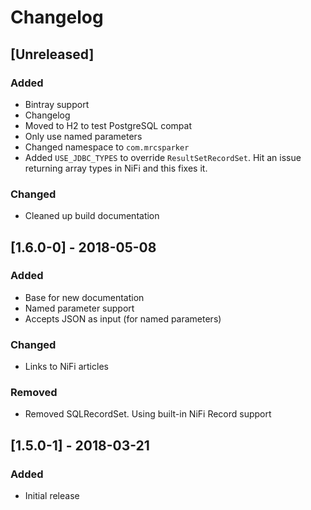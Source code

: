 # Changelog

## [Unreleased]

### Added

- Bintray support
- Changelog
- Moved to H2 to test PostgreSQL compat
- Only use named parameters
- Changed namespace to `com.mrcsparker`
- Added `USE_JDBC_TYPES` to override `ResultSetRecordSet`. Hit an issue returning array types in NiFi and this fixes it.

### Changed

- Cleaned up build documentation

## [1.6.0-0] - 2018-05-08

### Added

- Base for new documentation
- Named parameter support
- Accepts JSON as input (for named parameters)

### Changed
- Links to NiFi articles

### Removed
- Removed SQLRecordSet. Using built-in NiFi Record support

## [1.5.0-1] - 2018-03-21

### Added
- Initial release
